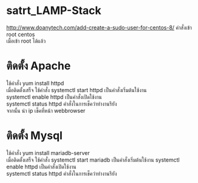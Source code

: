 # satrt_LAMP-Stack
http://www.doanytech.com/add-create-a-sudo-user-for-centos-8/ คำสั่งเข้า root centos  
 เมื่อเข้า root ได้แล้ว  
 # ติดตั้ง Apache  
 ใช้คำสั่ง yum install httpd  
 เมื่อติดตั้งเสร็จ ใช้คำสั่ง systemctl start httpd เป็นคำสั่งเริ่มต้นใช้งาน  
 systemctl enable httpd เป็นคำสั่งเปิดใช้งาน  
 systemctl status httpd คำสั่งในการเช็คว่าทำงานรึยัง  
 จากนั้น นำ ip เช็คที่หน้า webbrowser 
 # ติดตั้ง Mysql  
 ใช้คำสั่ง yum install mariadb-server  
  เมื่อติดตั้งเสร็จ ใช้คำสั่ง systemctl start mariadb เป็นคำสั่งเริ่มต้นใช้งาน 
  systemctl enable httpd เป็นคำสั่งเปิดใช้งาน  
  systemctl status httpd คำสั่งในการเช็คว่าทำงานรึยัง  

